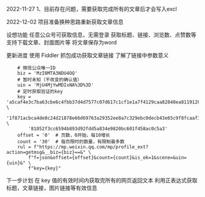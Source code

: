 2022-11-27
1、目前存在问题，需要获取完成所有的文章后才会写入excl


2022-12-02
项目准备换种思路重新获取文章信息

设想功能
    任意公众号可获取信息，无需登录
    获取标题、链接、浏览数、点赞数等
    支持下载文章、封面图片等
    将文章保存为word

更新进度
    使用 Fiddler 抓包成功获取文章链接
    了解了链接中参数意义

        # 微信公众唯一ID
        biz = 'MzI0MTA3NDU4OQ'
        # 暂时未知（不改变的确认值）
        uin = 'MjU4MjYwMDIxNA%3D%3D'
        # 定时获取验证的key
        key = 'a5caf4e3c7ba63cbe6c4fbb37d4d7577c07d617c1cf1e1a7f4129caa82848ea81191282b75ca5c8fc51f8983154937450fe4ea59321c' \
            '1f871acbca4de8c24d21878e66d69763a29352ee8a7c329ebc0decb43e65c9f8fcaaf301bf0bac283614bef3626139bcd0d' \
            '81052f3cc6594b893d92fdd5a834e9820bc601f458ac0c5a3'
        offset = '0'  # 页数，0开始，每10增长
        count = '30'  # 每页限时的数量，有限制最多数
        rul = f"https://mp.weixin.qq.com/mp/profile_ext?action=getmsg&__biz={biz}==&" \
            f"f=json&offset={offset}&count={count}&is_ok=1&scene=&uin={uin}&" \
            f"key={key}"


下一步计划
    在 key 值的有效时间内获取完所有的网页返回文本
    利用正表达式获取标题，文章链接，图片链接等有效信息





